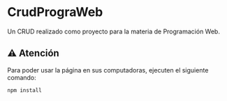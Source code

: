 # CrudPrograWeb

Un CRUD realizado como proyecto para la materia de Programación Web.

## ⚠️ Atención

Para poder usar la página en sus computadoras, ejecuten el siguiente comando:

```bash
npm install
